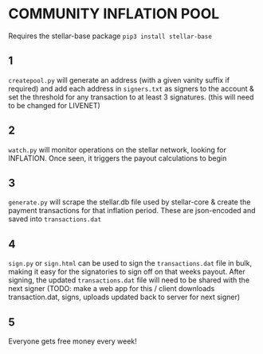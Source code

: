 # COMMUNITY INFLATION POOL
Requires the stellar-base package
	`pip3 install stellar-base`

## 1
`createpool.py` will generate an address (with a given vanity suffix if required) and add each address in `signers.txt` as signers to the account & set the threshold for any transaction to at least 3 signatures. (this will need to be changed for LIVENET)

## 2
`watch.py` will monitor operations on the stellar network, looking for INFLATION. Once seen, it triggers the payout calculations to begin

## 3
`generate.py` will scrape the stellar.db file used by stellar-core & create the payment transactions for that inflation period. These are json-encoded and saved into `transactions.dat`

## 4
`sign.py` or `sign.html` can be used to sign the `transactions.dat` file in bulk, making it easy for the signatories to sign off on that weeks payout. After signing, the updated `transactions.dat` file will need to be shared with the next signer (TODO: make a web app for this / client downloads transaction.dat, signs, uploads updated back to server for next signer)

## 5 
Everyone gets free money every week!